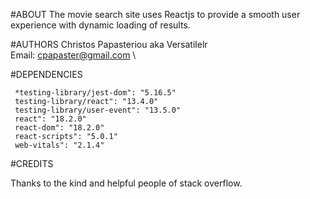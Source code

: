 #ABOUT
The movie search site uses Reactjs to provide a smooth user experience with dynamic loading of results. 

#AUTHORS
Christos Papasteriou aka Versatilelr \
Email: cpapaster@gmail.com \

#DEPENDENCIES

     *testing-library/jest-dom": "5.16.5"
     testing-library/react": "13.4.0"
     testing-library/user-event": "13.5.0"
     react": "18.2.0"
     react-dom": "18.2.0"
     react-scripts": "5.0.1"
     web-vitals": "2.1.4"
  


#CREDITS

Thanks to the kind and helpful people of stack overflow.
